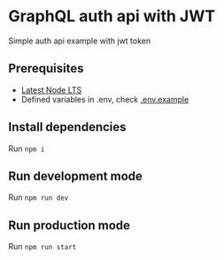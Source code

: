 # GraphQL auth api with JWT
Simple auth api example with jwt token

## Prerequisites
* [Latest Node LTS](https://nodejs.org/en/)
* Defined variables in .env, check [.env.example](./.env.example)
 
## Install dependencies
Run `npm i`

## Run development mode
Run `npm run dev`

## Run production mode
Run `npm run start`


